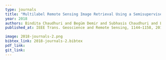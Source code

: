 ```yaml
---
type: journals
title: "Multilabel Remote Sensing Image Retrieval Using a Semisupervised Graph-Theoretic Method"
year: 2018
authors: Bindita Chaudhuri and Begüm Demir and Subhasis Chaudhuri and Lorenzo Bruzzone
published_at: IEEE Trans. Geoscience and Remote Sensing, 1144–1158, 2018

image: 2018-journals-2.png
bibtex_link: 2018-journals-2.bibtex
pdf_link:
git_link:
---
```

